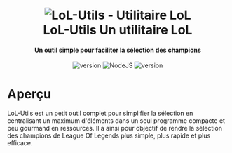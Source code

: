 <h1 align="center">
  <br>
  <a><img src="https://ddragon.leagueoflegends.com/cdn/img/champion/centered/Velkoz_11.jpg" alt="LoL-Utils - Utilitaire LoL"></a>
  <br>
  LoL-Utils Un utilitaire LoL
  <br>
</h1>

<h4 align="center">Un outil simple pour faciliter la sélection des champions</h4>

<p align="center">
  <a>
    <img src="https://img.shields.io/badge/Statut-actif-red" alt="version">
  </a>
  <a>
     <img alt="NodeJS" src="https://img.shields.io/badge/node.js-v16.14.2-green">
  </a>
  <a>
     <img src="https://img.shields.io/badge/Projet-v1.0.0-blue" alt="version">
  </a>
</p>

# Aperçu

LoL-Utils est un petit outil complet pour simplifier la sélection en centralisant un
maximum d'éléments dans un seul programme compacte et peu gourmand en ressources. Il
a ainsi pour objectif de rendre la sélection des champions de League Of Legends plus
simple, plus rapide et plus efficace.